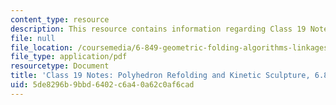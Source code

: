 ```yaml
---
content_type: resource
description: This resource contains information regarding Class 19 Notes, Fall 2012.
file: null
file_location: /coursemedia/6-849-geometric-folding-algorithms-linkages-origami-polyhedra-fall-2012/5de8296b9bbd6402c6a40a62c0af6cad_MIT6_849F12_C19.pdf
file_type: application/pdf
resourcetype: Document
title: 'Class 19 Notes: Polyhedron Refolding and Kinetic Sculpture, 6.849 Fall 2012'
uid: 5de8296b-9bbd-6402-c6a4-0a62c0af6cad
---
```

